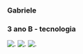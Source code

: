 ### **Gabriele**
### 3 ano B - tecnologia
![.](https://github.com/GabrieleDomingos/GabrieleDomingos/assets/170113735/29d3ebe3-b066-4df5-8c3e-fe047712f5c9)
![.](https://github.com/GabrieleDomingos/GabrieleDomingos/assets/170113735/02ceaad5-a9f9-4763-bfa8-0d6cb13f62a0)
![.](https://github.com/GabrieleDomingos/GabrieleDomingos/assets/170113735/0d90a7fb-0692-4422-b015-b593749719b6)





<!--
**GabrieleDomingos/GabrieleDomingos** is a ✨ _special_ ✨ repository because its `README.md` (this file) appears on your GitHub profile.

Here are some ideas to get you started:

- 🔭 I’m currently working on ...
- 🌱 I’m currently learning ...
- 👯 I’m looking to collaborate on ...
- 🤔 I’m looking for help with ...
- 💬 Ask me about ...
- 📫 How to reach me: ...
- 😄 Pronouns: ...
- ⚡ Fun fact: ...
-->
